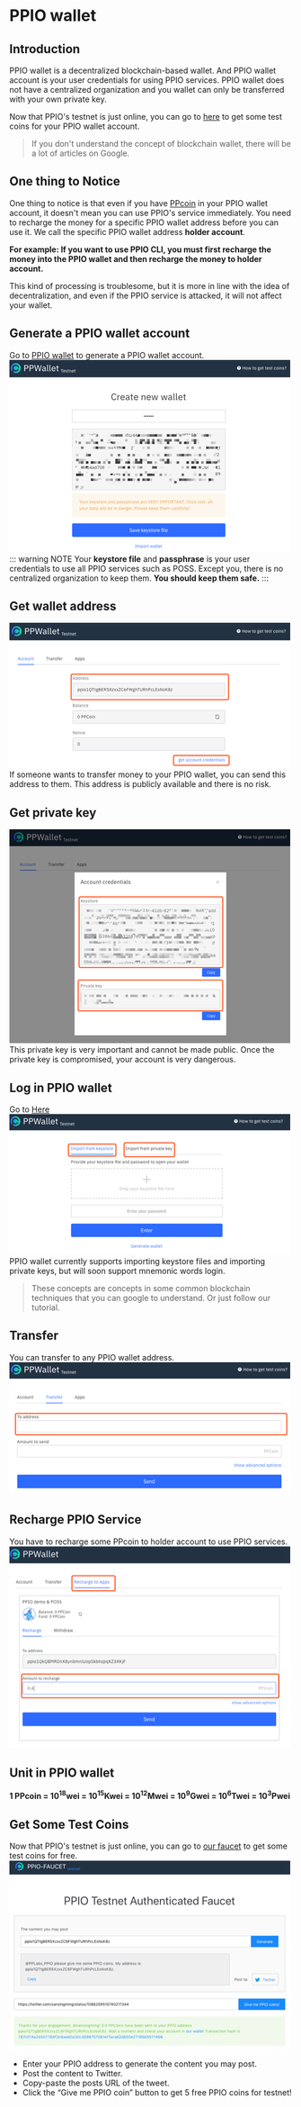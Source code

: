 # PPIO wallet
## Introduction
PPIO wallet is a decentralized blockchain-based wallet. And PPIO wallet account is your user credentials for using PPIO services. PPIO wallet does not have a centralized organization and you wallet can only be transferred with your own private key.

Now that PPIO's testnet is just online, you can go to [here](https://faucet.testnet.pp.io) to get some test coins for your PPIO wallet account.

> If you don't understand the concept of blockchain wallet, there will be a lot of articles on Google.

## One thing to Notice
One thing to notice is that even if you have [PPcoin](#unit-in-ppio-wallet) in your PPIO wallet account, it doesn't mean you can use PPIO's service immediately. You need to recharge the money for a specific PPIO wallet address before you can use it. We call the specific PPIO wallet address **holder account**.

**For example: If you want to use PPIO CLI, you must first recharge the money into the PPIO wallet and then recharge the money to holder account.**

This kind of processing is troublesome, but it is more in line with the idea of decentralization, and even if the PPIO service is attacked, it will not affect your wallet.

## Generate a PPIO wallet account
Go to [PPIO wallet](https://wallet.testnet.pp.io/#/new/create) to generate a PPIO wallet account.
![generate PPIO wallet](../Images/generate-wallet.png)  
::: warning NOTE
Your **keystore file** and **passphrase** is your user credentials to use all PPIO services such as POSS. Except you, there is no centralized organization to keep them. **You should keep them safe.**
:::

## Get wallet address  
![get wallet address](../Images/wallet-address.png)
If someone wants to transfer money to your PPIO wallet, you can send this address to them. This address is publicly available and there is no risk.

## Get private key
![get private key](../Images/get-keystore.png)
This private key is very important and cannot be made public. Once the private key is compromised, your account is very dangerous.

## Log in PPIO wallet
Go to [Here](https://wallet.testnet.pp.io/)
![import wallet](../Images/import-wallet.png)
PPIO wallet currently supports importing keystore files and importing private keys, but will soon support mnemonic words login.
> These concepts are concepts in some common blockchain techniques that you can google to understand. Or just follow our tutorial.

## Transfer
You can transfer to any PPIO wallet address.
![wallet transfer](../Images/wallet-transfer.png)

## Recharge PPIO Service
You have to recharge some PPcoin to holder account to use PPIO services.
![import wallet](../Images/recharge-ppio-service.png)

## Unit in PPIO wallet
 **1 PPcoin = 10<sup>18</sup>wei = 10<sup>15</sup>Kwei = 10<sup>12</sup>Mwei = 10<sup>9</sup>Gwei = 10<sup>6</sup>Twei = 10<sup>3</sup>Pwei**

## Get Some Test Coins
Now that PPIO's testnet is just online, you can go to [our faucet](https://faucet.testnet.pp.io) to get some test coins for free.
![get coins from faucet](../Images/faucet.png)  
- Enter your PPIO address to generate the content you may post.
- Post the content to Twitter.
- Copy-paste the posts URL of the tweet.
- Click the “Give me PPIO coin” button to get 5 free PPIO coins for testnet!
